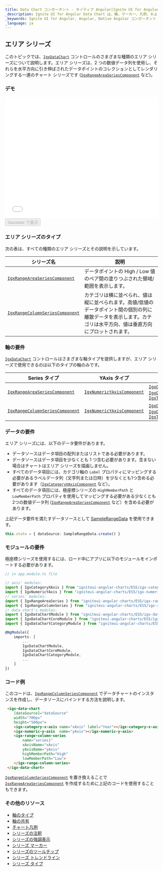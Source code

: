 ```yaml
---
title: Data Chart コンポーネント - ネイティブ Angular|Ignite UI for Angular
_description: Ignite UI for Angular Data Chart は、軸、マーカー、凡例、および注釈レイヤーのモジュール設計を提供するチャート コンポーネントです。チャート機能は、複合チャート ビューを作成するために同じチャート領域でのビジュアル要素の複数のインスタンスを利用できます。
_keywords: Ignite UI for Angular, Angular, Native Angular コンポーネント スイート, Native Angular コントロール, ネイティブ Angular コンポーネント, ネイティブ Angular コンポーネント ライブラリ, Angular チャート, Angular チャート コントロール, Angular チャート例, Angular チャート コンポーネント, Angular データ チャート
_language: ja
---
```


## エリア シリーズ

このトピックでは、[`IgxDataChart`](datachart_series_types_range.md) コントロールのさまざまな種類のエリア シリーズについて説明します。エリア シリーズは、2 つの数値データ列を使用し、それらを水平方向に引き伸ばされたデータポイントのコレクションとしてレンダリングする一連のチャート シリーズです ([`IgxRangeAreaSeriesComponent`](datachart_series_types_range.md) など)。

### デモ

<div class="sample-container loading" style="height: 400px">
    <iframe id="data-chart-type-range-series-iframe" src='{environment:demosBaseUrl}/charts/data-chart-type-range-series' width="100%" height="100%" seamless frameBorder="0" onload="onXPlatSampleIframeContentLoaded(this);"></iframe>
</div>
<div>
    <button data-localize="stackblitz" disabled class="stackblitz-btn" data-iframe-id="data-chart-type-range-series-iframe" data-demos-base-url="{environment:demosBaseUrl}">Stackblitz で表示
    </button>
</div>

<div class="divider--half"></div>

### エリア シリーズのタイプ

次の表は、すべての種類のエリア シリーズとその説明を示しています。

| シリーズ名                                                                                                         | 説明                                                                                |
| ------------------------------------------------------------------------------------------------------------- | --------------------------------------------------------------------------------- |
| [`IgxRangeAreaSeriesComponent`](datachart_series_types_range.md)     | データポイントの High / Low 値のペア間の塗りつぶされた領域/範囲を表示します。                                     |
| [`IgxRangeColumnSeriesComponent`](datachart_series_types_range.md) | カテゴリは横に並べられ、値は縦に並べられます。高値/低値のデータポイント間の個別の列に離散データを表示します。カテゴリは水平方向、値は垂直方向にプロットされます。 |

### 軸の要件

[`IgxDataChart`](datachart_series_types_range.md) コントロールはさまざまな軸タイプを提供しますが、エリア シリーズで使用できるのは以下のタイプの軸のみです。

| Series タイプ                                                                                                    | YAxis タイプ                                                                                           | XAxis タイプ                                                                                                                                                                                                                                                                                                         |
| ------------------------------------------------------------------------------------------------------------- | --------------------------------------------------------------------------------------------------- | ----------------------------------------------------------------------------------------------------------------------------------------------------------------------------------------------------------------------------------------------------------------------------------------------------------------- |
| [`IgxRangeAreaSeriesComponent`](datachart_series_types_range.md)     | [`IgxNumericYAxisComponent`](datachart_series_types_range.md) | [`IgxCategoryXAxisComponent`](datachart_series_types_range.md), [`IgxOrdinalTimeXAxisComponent`](datachart_series_types_range.md), [`IgxTimeXAxisComponent`](datachart_series_types_range.md) |
| [`IgxRangeColumnSeriesComponent`](datachart_series_types_range.md) | [`IgxNumericYAxisComponent`](datachart_series_types_range.md) | [`IgxCategoryXAxisComponent`](datachart_series_types_range.md), [`IgxOrdinalTimeXAxisComponent`](datachart_series_types_range.md), [`IgxTimeXAxisComponent`](datachart_series_types_range.md) |

### データの要件

エリア シリーズには、以下のデータ要件があります。

-   データソースはデータ項目の配列またはリストである必要があります。
-   データソースはデータ項目を少なくとも 1 つ含む必要があります。含まない場合はチャートはエリア シリーズを描画しません。
-   すべてのデータ項目には、カテゴリ軸の `Label` プロパティにマッピングする必要があるラベルデータ列（文字列または日時）を少なくとも1つ含める必要があります（[`IgxCategoryXAxisComponent`](datachart_series_types_range.md) など）。
-   すべてのデータ項目には、極座標シリーズの `HighMemberPath` と `LowMemberPath` プロパティを使用してマッピングする必要がある少なくとも2つの数値データ列 ([`IgxRangeAreaSeriesComponent`](datachart_series_types_range.md) など）を含める必要があります。

上記データ要件を満たすデータソースとして [SampleRangeData](datachart_data_sources_range.md) を使用できます。

```ts
this.state = { dataSource: SampleRangeData.create() }
```

### モジュールの要件

極座標シリーズを使用するには、ロード中にアプリに以下のモジュールをインポートする必要があります。

```ts
// in app.module.ts file

// axis' modules:
import { IgxCategoryXAxis } from "igniteui-angular-charts/ES5/igx-category-x-axis";
import { IgxNumericYAxis } from "igniteui-angular-charts/ES5/igx-numeric-y-axis";
// series' modules:
import { IgxRangeAreaSeries } from "igniteui-angular-charts/ES5/igx-range-area-series";
import { IgxRangeColumnSeries } from "igniteui-angular-charts/ES5/igx-range-column-series";
// data chart's modules:
import { IgxDataChartModule } from "igniteui-angular-charts/ES5/igx-data-chart-module";
import { IgxDataChartCoreModule } from "igniteui-angular-charts/ES5/igx-data-chart-core--module";
import { IgxDataChartCategoryModule } from "igniteui-angular-charts/ES5/igx-data-chart-category--module";

@NgModule({
    imports: [
        ...
        IgxDataChartModule,
        IgxDataChartCoreModule,
        IgxDataChartCategoryModule,
        ...
    ]
})
```

### コード例

このコードは、[`IgxRangeColumnSeriesComponent`](datachart_series_types_range.md) でデータチャートのインスタンスを作成し、データソースにバインドする方法を説明します。

```html
 <igx-data-chart
    [dataSource]="dataSource"
    width="700px"
    height="500px">
    <igx-category-x-axis name="xAxis" label="Year"></igx-category-x-axis>
    <igx-numeric-y-axis  name="yAxis"></igx-numeric-y-axis>
    <igx-range-column-series
        name="series1"
        xAxisName="xAxis"
        yAxisName="yAxis"
        highMemberPath="High"
        lowMemberPath="Low">
    </igx-range-column-series>
 </igx-data-chart>
```

[`IgxRangeColumnSeriesComponent`](datachart_series_types_range.md) を置き換えることで [`IgxRangeAreaSeriesComponent`](datachart_series_types_range.md) を作成するために上記のコードを使用することもできます。

### その他のリソース

-   [軸のタイプ](datachart_axis_types.md)
-   [軸の共有](datachart_axis_sharing.md)
-   [チャート凡例](datachart_chart_legends.md)
-   [シリーズの注釈](datachart_series_annotations.md)
-   [シリーズの強調表示](datachart_series_highlighting.md)
-   [シリーズ マーカー](datachart_series_markers.md)
-   [シリーズのツールチップ](datachart_series_tooltips.md)
-   [シリーズ トレンドライン](datachart_series_trendlines.md)
-   [シリーズ タイプ](datachart_series_types.md)
